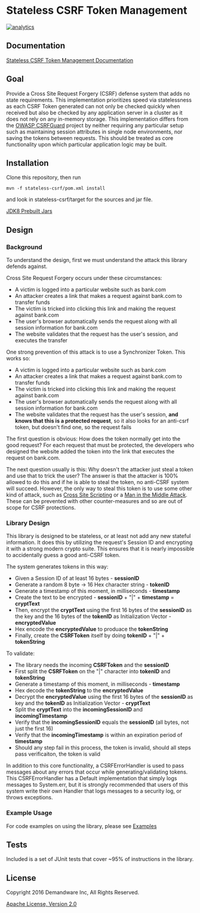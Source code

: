 # Stateless CSRF Token Management
[![analytics](http://www.google-analytics.com/collect?v=1&t=pageview&tid=UA-79686240-1&cid=5bc8d9b9-99b3-4646-b434-81d5d4479ff3&dl=https%3A%2F%2Fgithub.com%2Fdemandware-appsec%2stateless-CSRF)]()


## Documentation
[Stateless CSRF Token Management Documentation](http://demandware-appsec.github.io/Stateless-CSRF/javadoc/)

## Goal
Provide a Cross Site Request Forgery (CSRF) defense system that adds no state requirements. This implementation prioritizes speed via statelessness as each CSRF Token generated can not only be checked quickly when received but also be checked by any application server in a cluster as it does not rely on any in-memory storage. This implementation differs from the [OWASP CSRFGuard](https://github.com/esheri3/OWASP-CSRFGuard) project by neither requiring any particular setup such as maintaining session attributes in single node environments, nor saving the tokens between requests. This should be treated as core functionality upon which particular application logic may be built.

## Installation

Clone this repository, then run 
```
mvn -f stateless-csrf/pom.xml install
```
and look in stateless-csrf/target for the sources and jar file.

[JDK8 Prebuilt Jars](https://github.com/demandware-appsec/Stateless-CSRF/tree/gh-pages/jar)

## Design
### Background
To understand the design, first we must understand the attack this library defends against. 

Cross Site Request Forgery occurs under these circumstances: 
* A victim is logged into a particular website such as bank.com 
* An attacker creates a link that makes a request against bank.com to transfer funds
* The victim is tricked into clicking this link and making the request against bank.com
* The user's browser automatically sends the request along with all session information for bank.com
* The website validates that the request has the user's session, and executes the transfer

One strong prevention of this attack is to use a Synchronizer Token. This works so:
* A victim is logged into a particular website such as bank.com 
* An attacker creates a link that makes a request against bank.com to transfer funds
* The victim is tricked into clicking this link and making the request against bank.com
* The user's browser automatically sends the request along with all session information for bank.com
* The website validates that the request has the user's session, **and knows that this is a protected request**, so it also looks for an anti-csrf token, but doesn't find one, so the request fails
 
The first question is obvious: How does the token normally get into the good request? For each request that must be protected, the developers who designed the website added the token into the link that executes the request on bank.com. 

The next question usually is this: Why doesn't the attacker just steal a token and use that to trick the user? The answer is that the attacker is 100% allowed to do this and if he is able to steal the token, no anti-CSRF system will succeed. However, the only way to steal this token is to use some other kind of attack, such as [Cross Site Scripting](https://www.owasp.org/index.php/Cross-site_Scripting_(XSS)) or a [Man in the Middle Attack](https://www.owasp.org/index.php/Man-in-the-middle_attack). These can be prevented with other counter-measures and so are out of scope for CSRF protections.

### Library Design
This library is designed to be stateless, or at least not add any new stateful information. It does this by utilizing the request's Session ID and encrypting it with a strong modern crypto suite. This ensures that it is nearly impossible to accidentally guess a good anti-CSRF token. 

The system generates tokens in this way:
* Given a Session ID of at least 16 bytes - **sessionID**
* Generate a random 8 byte -> 16 Hex character string - **tokenID**
* Generate a timestamp of this moment, in milliseconds - **timestamp**
* Create the text to be encrypted - **sessionID** + "|" + **timestamp** = **cryptText**
* Then, encrypt the **cryptText** using the first 16 bytes of the **sessionID** as the key and the 16 bytes of the **tokenID** as Initialization Vector - **encryptedValue**
* Hex encode the **encryptedValue** to produace the **tokenString**
* Finally, create the **CSRFToken** itself by doing **tokenID** + "|" + **tokenString**

To validate:
* The library needs the incoming **CSRFToken** and the **sessionID**
* First split the **CSRFToken** on the "|" character into **tokenID** and **tokenString**
* Generate a timestamp of this moment, in milliseconds - **timestamp**
* Hex decode the **tokenString** to the **encryptedValue**
* Decrypt the **encryptedValue** using the first 16 bytes of the **sessionID** as key and the **tokenID** as Initialization Vector - **cryptText**
* Split the **cryptText** into the **incomingSessionID** and **incomingTimestamp**
* Verify that the **incomingSessionID** equals the **sessionID** (all bytes, not just the first 16)
* Verify that the **incomingTimestamp** is within an expiration period of **timestamp**
* Should any step fail in this process, the token is invalid, should all steps pass verificaiton, the token is valid

In addition to this core functionality, a CSRFErrorHandler is used to pass messages about any errors that occur while generating/validating tokens. This CSRFErrorHandler has a Default implementation that simply logs messages to System.err, but it is strongly recommended that users of this system write their own Handler that logs messages to a security log, or throws exceptions.

### Example Usage
For code examples on using the library, please see [Examples](./EXAMPLES.md)

## Tests
Included is a set of JUnit tests that cover ~95% of instructions in the library.

## License
Copyright 2016  Demandware Inc, All Rights Reserved.

[Apache License, Version 2.0](http://www.apache.org/licenses/LICENSE-2.0.txt)
